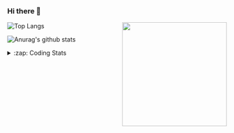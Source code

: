 ### Hi there 👋

<!--
**tao8687/tao8687** is a ✨ _special_ ✨ repository because its `README.md` (this file) appears on your GitHub profile.

Here are some ideas to get you started:

- 🔭 I’m currently working on ...
- 🌱 I’m currently learning ...
- 👯 I’m looking to collaborate on ...
- 🤔 I’m looking for help with ...
- 💬 Ask me about ...
- 📫 How to reach me: ...
- 😄 Pronouns: ...
- ⚡ Fun fact: ...
-->

<img align='right' src="https://media.giphy.com/media/M9gbBd9nbDrOTu1Mqx/giphy.gif" width="240">

  
![Top Langs](https://github-readme-stats.vercel.app/api/top-langs/?username=tao8687&layout=compact&title_color=23238E&text_color=A67D3D)

![Anurag's github stats](https://github-readme-stats.vercel.app/api?username=tao8687&show_icons=true&&text_color=A67D3D&title_color=23238E&show_icons=false&count_private=true&hide=stars)

<details>
  <summary>:zap: Coding Stats</summary>
  <br>
    
<!--START_SECTION:waka-->

```txt
From: 13 September 2025 - To: 20 September 2025

YAML          2 hrs 56 mins   █████████░░░░░░░░░░░░░░░░   36.13 %
C++           2 hrs 34 mins   ████████░░░░░░░░░░░░░░░░░   31.57 %
XML           1 hr 37 mins    █████░░░░░░░░░░░░░░░░░░░░   19.83 %
Markdown      29 mins         █▓░░░░░░░░░░░░░░░░░░░░░░░   06.03 %
C             15 mins         ▓░░░░░░░░░░░░░░░░░░░░░░░░   03.18 %
```

<!--END_SECTION:waka-->
</details>

